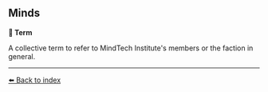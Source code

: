 ## Minds

**📑 Term**

A collective term to refer to MindTech Institute's members or the faction in general.


----------
[⬅️ Back to index](../#7c50_s)